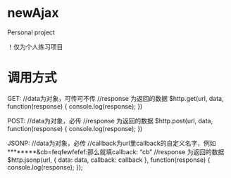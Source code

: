 # newAjax
Personal project

！仅为个人练习项目

# 调用方式

GET:
//data为对象，可传可不传
//response 为返回的数据
$http.get(url, data, function(response) {
            console.log(response);
        })
        
POST:
//data为对象，必传
//response 为返回的数据
$http.post(url, data, function(response) {
            console.log(response);
        })

JSONP:
//data为对象，必传
//callback为url里callback的自定义名字，例如********&cb=feqfewfefef:那么就填callback: “cb”
//response 为返回的数据
$http.jsonp(url, {
           data: data,
           callback: callback
       }, function(response) {
           console.log(response);
       });
